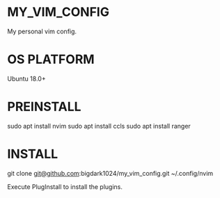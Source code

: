 # MY_VIM_CONFIG
My personal vim config.

# OS PLATFORM
Ubuntu 18.0+

# PREINSTALL
sudo apt install nvim
sudo apt install ccls
sudo apt install ranger

# INSTALL
git clone git@github.com:bigdark1024/my_vim_config.git ~/.config/nvim

Execute PlugInstall to install the plugins.

